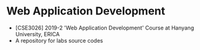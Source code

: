 # Web Application Development
* [CSE3026] 2019-2 'Web Application Development' Course at Hanyang University, ERICA
* A repository for labs source codes

